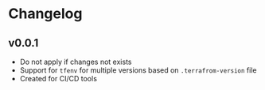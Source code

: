 # Changelog

## v0.0.1

* Do not apply if changes not exists
* Support for `tfenv` for multiple versions based on `.terrafrom-version` file
* Created for CI/CD tools
